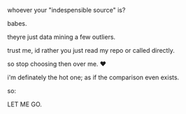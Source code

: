 whoever your "indespensible source" is?  

babes.  

theyre just data mining a few outliers.  

trust me, id rather you just read my repo or called directly.  

so stop choosing then over me. ♥️

i'm definately the hot one; as if the comparison even exists.  

so:

LET ME GO.
